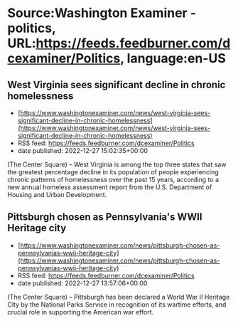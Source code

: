 # Source:Washington Examiner - politics, URL:https://feeds.feedburner.com/dcexaminer/Politics, language:en-US

## West Virginia sees significant decline in chronic homelessness
 - [https://www.washingtonexaminer.com/news/west-virginia-sees-significant-decline-in-chronic-homelessness](https://www.washingtonexaminer.com/news/west-virginia-sees-significant-decline-in-chronic-homelessness)
 - RSS feed: https://feeds.feedburner.com/dcexaminer/Politics
 - date published: 2022-12-27 15:02:35+00:00

(The Center Square) – West Virginia is among the top three states that saw the greatest percentage decline in its population of people experiencing chronic patterns of homelessness over the past 15 years, according to a new annual homeless assessment report from the U.S. Department of Housing and Urban Development.

## Pittsburgh chosen as Pennsylvania's WWII Heritage city
 - [https://www.washingtonexaminer.com/news/pittsburgh-chosen-as-pennsylvanias-wwii-heritage-city](https://www.washingtonexaminer.com/news/pittsburgh-chosen-as-pennsylvanias-wwii-heritage-city)
 - RSS feed: https://feeds.feedburner.com/dcexaminer/Politics
 - date published: 2022-12-27 13:57:06+00:00

(The Center Square) – Pittsburgh has been declared a World War II Heritage City by the National Parks Service in recognition of its wartime efforts, and crucial role in supporting the American war effort.

